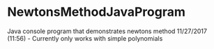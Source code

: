 # NewtonsMethodJavaProgram
Java console program that demonstrates newtons method
11/27/2017 (11:56) - Currently only works with simple polynomials
